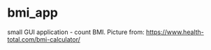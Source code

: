 # bmi_app
small GUI application - count BMI.
Picture from:
https://www.health-total.com/bmi-calculator/
